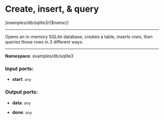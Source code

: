 # Create, insert, & query

_[examples/db/sqlite3/{$name}]_

---

Opens an in-memory SQLite database, creates a table, inserts rows, then queries those rows in 3 different ways.

---

__Namespace__: examples/db/sqlite3

### Input ports:

* __start__: ` any `

### Output ports:

* __data__: ` any `


* __done__: ` any `

